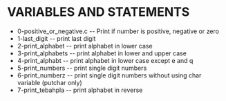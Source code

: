 # VARIABLES AND STATEMENTS

 - 0-positive_or_negative.c -- Print if number is positive, negative or zero
 - 1-last_digit -- print last digit
 - 2-print_alphabet -- print alphabet in lower case
 - 3-print_alphabets -- print alphabet in lower and upper case
 - 4-print_alphabt -- print alphabet in lower case except e and q
 - 5-print_numbers -- print single digit numbers
 - 6-print_numberz -- print single digit numbers without using char variable (putchar only)
 - 7-print_tebahpla -- print alphabet in reverse
